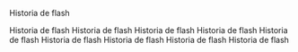 Historia de flash 

Historia de flash 
Historia de flash 
Historia de flash Historia de flash Historia de flash Historia de flash Historia de flash 
Historia de flash 
Historia de flash 
